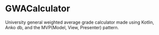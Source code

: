 # GWACalculator
University general weighted average grade calculator made using Kotlin, Anko db, and the MVP(Model, View, Presenter) pattern.
